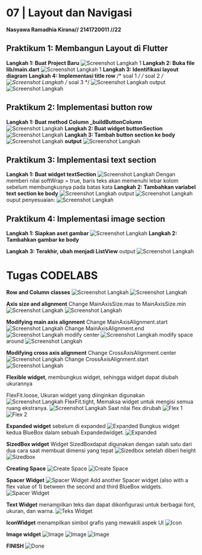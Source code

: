 # 07 | Layout dan Navigasi
**Nasyawa Ramadhia Kirana// 2141720011  //22**

## Praktikum 1: Membangun Layout di Flutter

**Langkah 1: Buat Project Baru**
![Screenshot Langkah 1](docs/1Langkah1.jpg)
**Langkah 2: Buka file lib/main.dart**
![Screenshot Langkah 1](docs/1Langkah2a.jpg)
**Langkah 3: Identifikasi layout diagram**
**Langkah 4: Implementasi title row**
/* soal 1 */ 
/* soal 2 */ 
![Screenshot Langkah ](docs/1Langkah4a.jpg)
/* soal 3 */
![Screenshot Langkah ](docs/1Langkah4b.jpg)
output
![Screenshot Langkah ](docs/1Langkah4c.jpg)

## Praktikum 2: Implementasi button row

**Langkah 1: Buat method Column _buildButtonColumn**
![Screenshot Langkah ](docs/2Langkah1.jpg)
**Langkah 2: Buat widget buttonSection**
![Screenshot Langkah ](docs/2Langkah2.jpg)
**Langkah 3: Tambah button section ke body**
![Screenshot Langkah ](docs/2Langkah3.jpg)
**output**
![Screenshot Langkah ](docs/2Langkah3a.jpg)

## Praktikum 3: Implementasi text section

**Langkah 1: Buat widget textSection**
![Screenshot Langkah ](docs/3Langkah1.jpg)
Dengan memberi nilai softWrap = true, baris teks akan memenuhi lebar kolom sebelum membungkusnya pada batas kata
**Langkah 2: Tambahkan variabel text section ke body**
![Screenshot Langkah ](docs3Langkah2.jpg)
output
![Screenshot Langkah ](docs3Langkah2a.jpg)
ouput penyesuaian:
![Screenshot Langkah ](docs/3Langkah2b.jpg)

## Praktikum 4: Implementasi image section
**Langkah 1: Siapkan aset gambar**
![Screenshot Langkah ](docs/4Langkah1.jpg)
**Langkah 2: Tambahkan gambar ke body**

**Langkah 3: Terakhir, ubah menjadi ListView**
output
![Screenshot Langkah ](docs/4Langkah3.jpg)

# Tugas CODELABS

**Row and Column classes**
![Screenshot Langkah ](docs/RowAndColumn.jpg)
![Screenshot Langkah ](docs/RowAndColumn2.jpg)

**Axis size and alignment**
Change MainAxisSize.max to MainAxisSize.min
![Screenshot Langkah ](docs/AxixAlignment_Max.jpg)
![Screenshot Langkah ](docs/AxixAlignment_Min.jpg)

**Modifying main axis alignment**
 Change MainAxisAlignment.start
![Screenshot Langkah ](docs/AxixAlignment_Start.jpg)
 Change MainAxisAlignment.end 
![Screenshot Langkah ](docs/AxixAlignment_End.jpg)
modify center
![Screenshot Langkah ](docs/AxixAlignment_Center.jpg)
modify space around
![Screenshot Langkah ](docs/AxixAlignment_SpaceAround.jpg)

**Modifying cross axis alignment**
 Change CrossAxisAlignment.center 
 ![Screenshot Langkah ](docs/CrossAlignment_Center.jpg)
 Change CrossAxisAlignment.start 
 ![Screenshot Langkah ](docs/CrossAlignment_Start.jpg)

 **Flexible widget**, 
 membungkus widget, sehingga widget dapat diubah ukurannya

 FlexFit.loose,
 Ukuran widget yang diinginkan digunakan
 ![Screenshot Langkah ](docs/FlexibleWidget_loose.jpg)
 FlexFit.tight,
 Memaksa widget untuk mengisi semua ruang ekstranya.
 ![Screenshot Langkah ](docs/FlexibleWidget_tight.jpg)
 Saat nilai flex dirubah
 ![Flex 1](docs/FlexValue1.jpg)
 ![Flex 2](docs/FlexValue2.jpg)

 **Expanded widget**
 sebelum di expanded
 ![Expanded](docs/ExpandedWidget1.jpg)
 Bungkus widget kedua BlueBox dalam sebuah Expandedwidget.
 ![Expanded](docs/ExpandedWidget2.jpg)

 **SizedBox widget**
 Widget SizedBoxdapat digunakan dengan salah satu dari dua cara saat membuat dimensi yang tepat
  ![Sizedbox](docs/SizedBox.jpg)
  setelah diberi height
  ![Sizedbox](docs/SizedBox1.jpg)

**Creating Space**
![Create Space](docs/CreatingSpace.jpg)
![Create Space](docs/CreatingSpace1.jpg)

**Spacer Widget**
![Spacer Widget](docs/SpacerWidget.jpg)
Add another Spacer widget (also with a flex value of 1) between the second and third BlueBox widgets.
![Spacer Widget](docs/SpacerWidget1.jpg)

**Text Widget**
menampilkan teks dan dapat dikonfigurasi untuk berbagai font, ukuran, dan warna.
![Teks Widget](docs/TextWidget.jpg)

**IconWidget**
menampilkan simbol grafis yang mewakili aspek UI
![Icon](docs/Icon/.jpg)

**Image widget**
![Image](docs/pict1/.jpg)
![Image](docs/pict2/.jpg)
![Image](docs/pict23/.jpg)

**FINISH**
![Done](docs/done.jpg)


